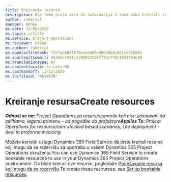 ```yaml
---
title: Kreiranje resursa
description: Ova tema pruža vezu do informacija o tome kako kreirati resurse koji mogu da se rezervišu.
author: ruhercul
manager: Annbe
ms.date: 11/05/2020
ms.topic: article
ms.service: project-operations
ms.reviewer: kfend
ms.author: ruhercul
ms.openlocfilehash: 727fadb93f870eaded60e060d6b4c981ce276945
ms.sourcegitcommit: 454b0ec941cca06852236771bc77dc1651f94e48
ms.translationtype: HT
ms.contentlocale: sr-Latn-RS
ms.lasthandoff: 11/12/2020
ms.locfileid: "4514578"
---
```

# <a name="create-resources"></a><span data-ttu-id="f7007-103">Kreiranje resursa</span><span class="sxs-lookup"><span data-stu-id="f7007-103">Create resources</span></span>

<span data-ttu-id="f7007-104">_**Odnosi se na:** Project Operations za resurs/scenarije koji nisu zasnovani na zalihama, laganu primenu – od pogodbe do profakture_</span><span class="sxs-lookup"><span data-stu-id="f7007-104">_**Applies To:** Project Operations for resource/non-stocked based scenarios, Lite deployment - deal to proforma invoicing_</span></span>

<span data-ttu-id="f7007-105">Možete koristiti uslugu Dynamics 365 Field Service da biste kreirali resurse koji mogu da se rezervišu za upotrebu u vašem Dynamics 365 Project Operations okruženju.</span><span class="sxs-lookup"><span data-stu-id="f7007-105">You can use Dynamics 365 Field Service to create bookable resources to use in your Dynamics 365 Project Operations environment.</span></span> <span data-ttu-id="f7007-106">Da biste kreirali ove resurse, pogledajte [Podešavanje resursa koji mogu da se rezervišu](https://docs.microsoft.com/dynamics365/field-service/set-up-bookable-resources).</span><span class="sxs-lookup"><span data-stu-id="f7007-106">To create these resources, see [Set up bookable resources](https://docs.microsoft.com/dynamics365/field-service/set-up-bookable-resources).</span></span>
